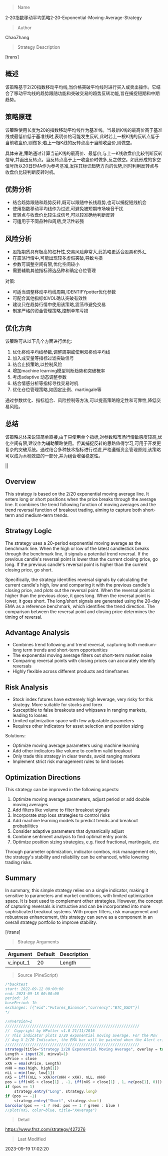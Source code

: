 
> Name

2-20指数移动平均策略2-20-Exponential-Moving-Average-Strategy

> Author

ChaoZhang

> Strategy Description

[trans]

## 概述

该策略基于2/20指数移动平均线,当价格突破平均线时进行买入或卖出操作。它结合了移动平均线的趋势跟随功能和突破交易的趋势反转功能,旨在捕捉短期和中期趋势。

## 策略原理  

该策略使用长度为20的指数移动平均线作为基准线。当最新K线的最高价高于基准线或最低价低于基准线时,表明价格可能发生反转,此时若上一根K线的反转点低于当前收盘价,则做多;若上一根K线的反转点高于当前收盘价,则做空。

具体来说,策略通过计算当前K线的最高价、最低价,与上一K线收盘价比较判断反转信号,并画出反转点。当反转点高于上一收盘价时做多,反之做空。如此形成的多空信号所以20日EMA作为参考基准,发挥其标识趋势方向的优势,同时利用反转点与收盘价比较判断反转时机。

## 优势分析

- 结合趋势跟随和趋势反转,既可以跟随中长线趋势,也可以捕捉短线机会
- 使用指数移动平均线作为过滤,可避免被短期市场噪音干扰
- 反转点与收盘价比较生成信号,可以较准确地判断反转
- 可适用于不同品种和周期,灵活性较强

## 风险分析

- 股指期货具有极高的杠杆性,交易风险非常大,此策略更适合股票和外汇
- 在震荡行情中,可能出现较多虚假突破,导致亏损
- 参数可调整空间有限,优化空间较小
- 需要辅助其他指标筛选品种和确定仓位管理

对策:

- 可适当调整移动平均线周期,IDENTIFYpotter优化参数
- 可配合其他指标如VOL确认突破有效性
- 建议只在趋势行情中使用该策略,震荡市避免交易
- 制定严格的资金管理策略,控制单笔亏损

## 优化方向

该策略可从以下几个方面进行优化:

1. 优化移动平均线参数,调整周期或使用双移动平均线
2. 加入成交量等指标过滤突破信号
3. 结合止损策略,以控制风险
4. 增加machine learning模型判断趋势和突破概率
5. 考虑adaptive 动态调整参数
6. 结合情感分析等指标寻找交易时机
7. 优化仓位管理策略,如固定比例、martingale等

通过参数优化、指标组合、风险控制等方法,可以提高策略稳定性和可靠性,降低交易风险。

## 总结

该策略总体来说较简单直接,由于只使用单个指标,对参数和市场行情敏感度较高,优化空间有限,建议作为辅助策略使用。但其捕捉反转的思路值得学习,可用于开发更复杂的突破系统。通过结合多种技术指标进行过滤,严格遵循资金管理原则,该策略可以成为木桶效应的一部分,并为组合增强稳定性。

|| 

## Overview

This strategy is based on the 2/20 exponential moving average line. It enters long or short positions when the price breaks through the average line. It combines the trend following function of moving averages and the trend reversal function of breakout trading, aiming to capture both short-term and medium-term trends.

## Strategy Logic

The strategy uses a 20-period exponential moving average as the benchmark line. When the high or low of the latest candlestick breaks through the benchmark line, it signals a potential trend reversal. If the previous candle's reversal point is lower than the current closing price, go long. If the previous candle's reversal point is higher than the current closing price, go short. 

Specifically, the strategy identifies reversal signals by calculating the current candle's high, low and comparing it with the previous candle's closing price, and plots out the reversal point. When the reversal point is higher than the previous close, it goes long. When the reversal point is lower, it goes short. The long/short signals are generated using the 20-day EMA as a reference benchmark, which identifies the trend direction. The comparison between the reversal point and closing price determines the timing of reversal.

## Advantage Analysis

- Combines trend following and trend reversal, capturing both medium-long term trends and short-term opportunities
- The exponential moving average filters out short-term market noise
- Comparing reversal points with closing prices can accurately identify reversals
- Highly flexible across different products and timeframes

## Risk Analysis

- Stock index futures have extremely high leverage, very risky for this strategy. More suitable for stocks and forex
- Susceptible to false breakouts and whipsaws in ranging markets, leading to losses
- Limited optimization space with few adjustable parameters
- Requires other indicators for asset selection and position sizing

Solutions:

- Optimize moving average parameters using machine learning
- Add other indicators like volume to confirm valid breakout
- Only trade this strategy in clear trends, avoid ranging markets
- Implement strict risk management rules to limit losses

## Optimization Directions 

This strategy can be improved in the following aspects:

1. Optimize moving average parameters, adjust period or add double moving averages
2. Add filters like volume to filter breakout signals
3. Incorporate stop loss strategies to control risks
4. Add machine learning models to predict trends and breakout probabilities
5. Consider adaptive parameters that dynamically adjust 
6. Combine sentiment analysis to find optimal entry points
7. Optimize position sizing strategies, e.g. fixed fractional, martingale, etc

Through parameter optimization, indicator combos, risk management etc, the strategy's stability and reliability can be enhanced, while lowering trading risks.

## Summary

In summary, this simple strategy relies on a single indicator, making it sensitive to parameters and market conditions, with limited optimization space. It is best used to complement other strategies. However, the concept of capturing reversals is instructive and can be incorporated into more sophisticated breakout systems. With proper filters, risk management and robustness enhancement, this strategy can serve as a component in an overall strategy portfolio to improve stability.

[/trans]

> Strategy Arguments



|Argument|Default|Description|
|----|----|----|
|v_input_1|20|Length|


> Source (PineScript)

``` javascript
/*backtest
start: 2022-09-12 00:00:00
end: 2023-09-18 00:00:00
period: 1d
basePeriod: 1h
exchanges: [{"eid":"Futures_Binance","currency":"BTC_USDT"}]
*/

//@version=2
////////////////////////////////////////////////////////////
//  Copyright by HPotter v1.0 21/11/2016
// This indicator plots 2/20 exponential moving average. For the Mov 
// Avg X 2/20 Indicator, the EMA bar will be painted when the Alert criteria is met.
////////////////////////////////////////////////////////////
strategy(title="Strategy 2/20 Exponential Moving Average", overlay = true)
Length = input(20, minval=1)
xPrice = close
xXA = ema(xPrice, Length)
nHH = max(high, high[1])
nLL = min(low, low[1])
nXS = iff((nLL > xXA)or(nHH < xXA), nLL, nHH)
pos = iff(nXS > close[1] , -1, iff(nXS < close[1] , 1, nz(pos[1], 0))) 
if (pos == 1) 
    strategy.entry("Long", strategy.long)
if (pos == -1)
    strategy.entry("Short", strategy.short)	    
barcolor(pos == -1 ? red: pos == 1 ? green : blue )
//plot(nXS, color=blue, title="XAverage")

```

> Detail

https://www.fmz.com/strategy/427276

> Last Modified

2023-09-19 17:02:20
